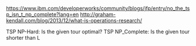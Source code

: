 https://www.ibm.com/developerworks/community/blogs/jfp/entry/no_the_tsp_isn_t_np_complete?lang=en
http://graham-kendall.com/blog/2013/12/what-is-operations-research/

TSP NP-Hard: Is the given tour optimal? 
TSP NP_Complete: Is the given tour shorter than L 
